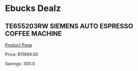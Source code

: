 
# Ebucks Dealz
## TE655203RW SIEMENS AUTO ESPRESSO COFFEE MACHINE
[Product Page](https://www.ebucks.com/web/shop/productSelected.do?prodId=1157699219&catId=1157555110)

Price: R11999.00

Savings: 300.0


	